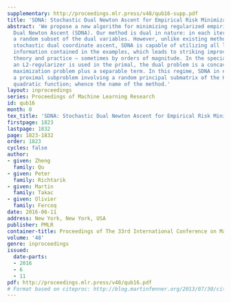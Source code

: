 ```yaml
---
supplementary: http://proceedings.mlr.press/v48/qub16-supp.pdf
title: 'SDNA: Stochastic Dual Newton Ascent for Empirical Risk Minimization'
abstract: 'We propose a new algorithm for minimizing regularized empirical loss: Stochastic
  Dual Newton Ascent (SDNA). Our method is dual in nature: in each iteration we update
  a random subset of the dual variables. However, unlike existing methods such as
  stochastic dual coordinate ascent, SDNA is capable of utilizing all local curvature
  information contained in the examples, which leads to striking improvements in both
  theory and practice – sometimes by orders of magnitude. In the special case when
  an L2-regularizer is used in the primal, the dual problem is a concave quadratic
  maximization problem plus a separable term. In this regime, SDNA in each step solves
  a proximal subproblem involving a random principal submatrix of the Hessian of the
  quadratic function; whence the name of the method.'
layout: inproceedings
series: Proceedings of Machine Learning Research
id: qub16
month: 0
tex_title: 'SDNA: Stochastic Dual Newton Ascent for Empirical Risk Minimization'
firstpage: 1823
lastpage: 1832
page: 1823-1832
order: 1823
cycles: false
author:
- given: Zheng
  family: Qu
- given: Peter
  family: Richtarik
- given: Martin
  family: Takac
- given: Olivier
  family: Fercoq
date: 2016-06-11
address: New York, New York, USA
publisher: PMLR
container-title: Proceedings of The 33rd International Conference on Machine Learning
volume: '48'
genre: inproceedings
issued:
  date-parts:
  - 2016
  - 6
  - 11
pdf: http://proceedings.mlr.press/v48/qub16.pdf
# Format based on citeproc: http://blog.martinfenner.org/2013/07/30/citeproc-yaml-for-bibliographies/
---
```

